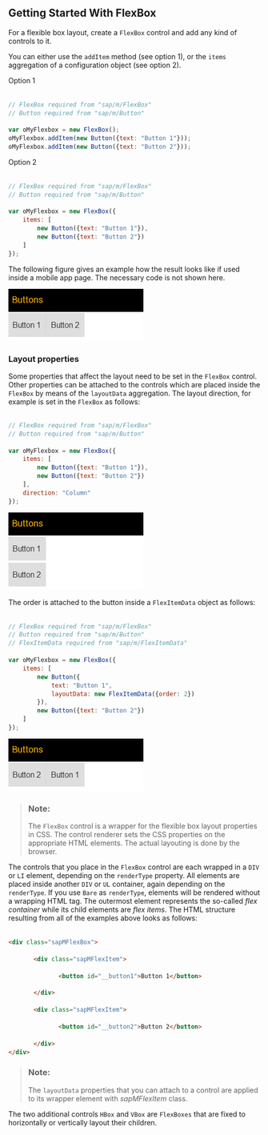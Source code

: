 <!-- loio988d2c7652684dea98f9d6dbc94000c0 -->

## Getting Started With FlexBox

For a flexible box layout, create a `FlexBox` control and add any kind of controls to it.

You can either use the `addItem` method \(see option 1\), or the `items` aggregation of a configuration object \(see option 2\).

Option 1

```js

// FlexBox required from "sap/m/FlexBox"
// Button required from "sap/m/Button"

var oMyFlexbox = new FlexBox();
oMyFlexbox.addItem(new Button({text: "Button 1"}));
oMyFlexbox.addItem(new Button({text: "Button 2"}));
```

Option 2

```js

// FlexBox required from "sap/m/FlexBox"
// Button required from "sap/m/Button"

var oMyFlexbox = new FlexBox({
    items: [
        new Button({text: "Button 1"}),
        new Button({text: "Button 2"})
    ]
});
```

The following figure gives an example how the result looks like if used inside a mobile app page. The necessary code is not shown here.

![SAPUI5 Mobile FlexBox Buttons](images/loioe6a78df297d448fb88f8280e81a50b9a_LowRes.png)



<a name="loio988d2c7652684dea98f9d6dbc94000c0__section_N1003F_N10011_N10001"/>

### Layout properties

Some properties that affect the layout need to be set in the `FlexBox` control. Other properties can be attached to the controls which are placed inside the `FlexBox` by means of the `layoutData` aggregation. The layout direction, for example is set in the `FlexBox` as follows:

```js

// FlexBox required from "sap/m/FlexBox"
// Button required from "sap/m/Button"

var oMyFlexbox = new FlexBox({
    items: [
        new Button({text: "Button 1"}),
        new Button({text: "Button 2"})
    ],
    direction: "Column"
});
```

![SAPUI5 Mobile FlexBox Buttons Vertical](images/loiod37cdf08a6e84172b6499f05512b54ba_LowRes.png)

The order is attached to the button inside a `FlexItemData` object as follows:

```js

// FlexBox required from "sap/m/FlexBox"
// Button required from "sap/m/Button"
// FlexItemData required from "sap/m/FlexItemData"

var oMyFlexbox = new FlexBox({
    items: [
        new Button({
            text: "Button 1",
            layoutData: new FlexItemData({order: 2})
        }),
        new Button({text: "Button 2"})
    ]
});
```

![SAPUI5 Mobile FlexBox Buttons Ordered](images/loio01f751982b8640ea8f1a24bc25589c60_LowRes.png)

> ### Note:  
> The `FlexBox` control is a wrapper for the flexible box layout properties in CSS. The control renderer sets the CSS properties on the appropriate HTML elements. The actual layouting is done by the browser.

The controls that you place in the `FlexBox` control are each wrapped in a `DIV` or `LI` element, depending on the `renderType` property. All elements are placed inside another `DIV` or `UL` container, again depending on the `renderType`. If you use `Bare` as `renderType`, elements will be rendered without a wrapping HTML tag. The outermost element represents the so-called *flex container* while its child elements are *flex items*. The HTML structure resulting from all of the examples above looks as follows:

```html

<div class="sapMFlexBox">

       <div class="sapMFlexItem">

              <button id="__button1">Button 1</button>

       </div>

       <div class="sapMFlexItem">
              
              <button id="__button2">Button 2</button>

       </div>
</div>
```

> ### Note:  
> The `layoutData` properties that you can attach to a control are applied to its wrapper element with *sapMFlexItem* class.

The two additional controls `HBox` and `VBox` are `FlexBoxes` that are fixed to horizontally or vertically layout their children.

